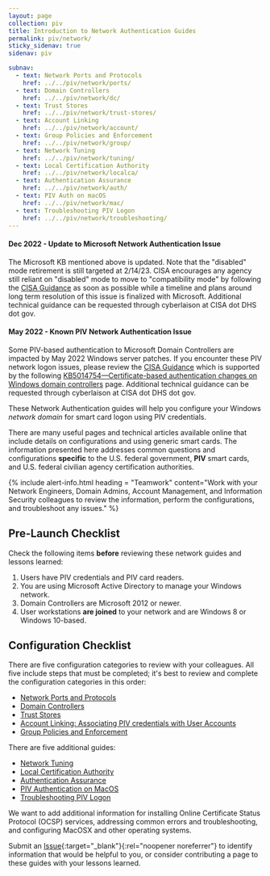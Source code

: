 ```yaml
---
layout: page
collection: piv
title: Introduction to Network Authentication Guides
permalink: piv/network/
sticky_sidenav: true
sidenav: piv

subnav:
  - text: Network Ports and Protocols
    href: ../../piv/network/ports/
  - text: Domain Controllers
    href: ../../piv/network/dc/
  - text: Trust Stores
    href: ../../piv/network/trust-stores/
  - text: Account Linking
    href: ../../piv/network/account/
  - text: Group Policies and Enforcement
    href: ../../piv/network/group/
  - text: Network Tuning
    href: ../../piv/network/tuning/
  - text: Local Certification Authority
    href: ../../piv/network/localca/
  - text: Authentication Assurance
    href: ../../piv/network/auth/
  - text: PIV Auth on macOS
    href: ../../piv/network/mac/
  - text: Troubleshooting PIV Logon
    href: ../../piv/network/troubleshooting/    
---
```


<div class="usa-alert usa-alert--error" role="alert">
  <div class="usa-alert__body">
    <h4 class="usa-alert__heading">Dec 2022 - Update to Microsoft Network Authentication Issue</h4>
    <p class="usa-alert__text">
      The Microsoft KB mentioned above is updated. Note that the "disabled" mode retirement is still targeted at 2/14/23. CISA encourages any agency still reliant on "disabled" mode to move to "compatibility mode" by following the <a class="usa-link" href="https://www.cisa.gov/guidance-applying-june-microsoft-patch" target="_blank" rel="noopener noreferrer">CISA Guidance</a> as soon as possible while a timeline and plans around long term resolution of this issue is finalized with Microsoft. Additional technical guidance can be requested through cyberlaison at CISA dot DHS dot gov.
    </p>
  </div>
</div>

<div class="usa-alert usa-alert--error" role="alert">
  <div class="usa-alert__body">
    <h4 class="usa-alert__heading">May 2022 - Known PIV Network Authentication Issue</h4>
    <p class="usa-alert__text">
      Some PIV-based authentication to Microsoft Domain Controllers are impacted by May 2022 Windows server patches.  If you encounter these PIV network logon issues, please review the <a class="usa-link" href="https://www.cisa.gov/guidance-applying-june-microsoft-patch" target="_blank" rel="noopener noreferrer">CISA Guidance</a> which is supported by the following <a class="usa-link" href="https://support.microsoft.com/en-us/topic/kb5014754-certificate-based-authentication-changes-on-windows-domain-controllers-ad2c23b0-15d8-4340-a468-4d4f3b188f16" target="_blank" rel="noopener noreferrer">KB5014754—Certificate-based authentication changes on Windows domain controllers</a> page.  Additional technical guidance can be requested through cyberlaison at CISA dot DHS dot gov.
    </p>
  </div>
</div>

These Network Authentication guides will help you configure your Windows _network domain_ for smart card logon using PIV credentials.

There are many useful pages and technical articles available online that include details on configurations and using generic smart cards.  The information presented here addresses common questions and configurations **specific** to the U.S. federal government, **PIV** smart cards, and U.S. federal civilian agency certification authorities.

{% include alert-info.html heading = "Teamwork" content="Work with your Network Engineers, Domain Admins, Account Management, and Information Security colleagues to review the information, perform the configurations, and troubleshoot any issues." %}

## Pre-Launch Checklist

Check the following items **before** reviewing these network guides and lessons learned:

1. Users have PIV credentials and PIV card readers.
1. You are using Microsoft Active Directory to manage your Windows network.
1. Domain Controllers are Microsoft 2012 or newer.
1. User workstations **are joined** to your network and are Windows 8 or Windows 10-based.

## Configuration Checklist

There are five configuration categories to review with your colleagues.  All five include steps that must be completed; it's best to review and complete the configuration categories in this order:

- [Network Ports and Protocols](../network/ports/)
- [Domain Controllers](../network/dc/)
- [Trust Stores](../network/trust-stores/)
- [Account Linking: Associating PIV credentials with User Accounts](../network/account/)
- [Group Policies and Enforcement](../network/group/)

There are five additional guides:

- [Network Tuning](../network/tuning/)
- [Local Certification Authority](../network/localca/)
- [Authentication Assurance](../network/auth/)
- [PIV Authentication on MacOS](../network/mac/)
- [Troubleshooting PIV Logon](../network/troubleshooting/)

We want to add additional information for installing Online Certificate Status Protocol (OCSP) services, addressing common errors and troubleshooting, and configuring MacOSX and other operating systems.  

Submit an [Issue]({{site.repourl}}/issues/new){:target="_blank"}{:rel="noopener noreferrer"} to identify information that would be helpful to you, or consider contributing a page to these guides with your lessons learned.
